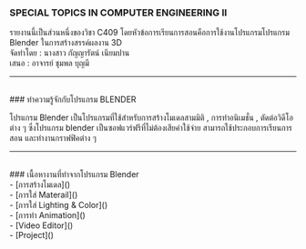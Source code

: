 
### SPECIAL TOPICS IN COMPUTER ENGINEERING II <br>
   รายงานนี้เป็นส่วนหนึ่งของวิชา C409 โดยหัวข้อการเรียนการสอนคือการใช้งานโปรแกรมโปรแกรม Blender ในการสร้างสรรค์ผลงาน 3D <br>
   จัดทำโดย : นางสาว กัญญารัตน์ เนียมปาน <br>
   เสนอ : อาจารย์ ชุมพล บุญมี <br>
 <hr> 
 <br>
### ทำความรู้จักกับโปรแกรม BLENDER <br>

   โปรแกรม Blender เป็นโปรแกรมที่ใช้สำหรับการสร้างโมเดลสามมิติ , การทำอนิเมชั่น , ตัดต่อวิดีโอต่าง ๆ ซึ่งโปรแกรม blender เป็นซอฟแวร์ฟรีที่ไม่ต้องเสียค่าใช้จ่าย สามารถใช้ประกอบการเรียนการสอน และทำงานกราฟฟิคต่าง ๆ <br>
 <hr>  
 <br>
 ###  เนื้อหางานที่ทำจากโปรแกรม Blender <br>
 - [การสร้างโมเดล]()<br>
 - [การใส่ Materail]()<br>
 - [การใส่ Lighting & Color]()<br>
 - [การทำ Animation]()<br>
 - [Video Editor]()<br>
 - [Project]()<br>
 
